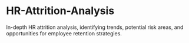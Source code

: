 # HR-Attrition-Analysis
In-depth HR attrition analysis, identifying trends, potential risk areas, and opportunities for employee retention strategies.
